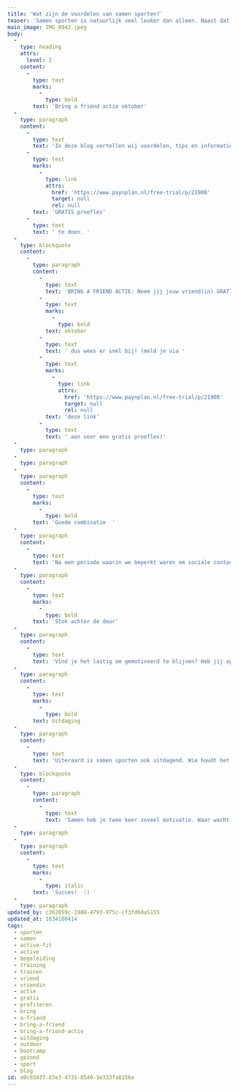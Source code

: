 ```yaml
---
title: 'Wat zijn de voordelen van samen sporten?'
teaser: 'Samen sporten is natuurlijk veel leuker dan alleen. Naast dat samen sporten motiveert zijn er meerdere voordelen om gezellig samen te gaan sporten. Na het lezen van deze blog weet jij,  waarom je samen met jouw vriend(in) moet profiteren van onze bring a friend oktober actie.'
main_image: IMG_0943.jpeg
body:
  -
    type: heading
    attrs:
      level: 2
    content:
      -
        type: text
        marks:
          -
            type: bold
        text: 'Bring a friend actie oktober'
  -
    type: paragraph
    content:
      -
        type: text
        text: 'In deze blog vertellen wij voordelen, tips en informatie om jou te motiveren tot samen sporten met jouw vriend(in). De hele maand oktober kun je bij ons profiteren van de Bring a friend actie. Lees snel verder en haal jouw vriend(in) over om een '
      -
        type: text
        marks:
          -
            type: link
            attrs:
              href: 'https://www.paynplan.nl/free-trial/p/21900'
              target: null
              rel: null
        text: 'GRATIS proefles'
      -
        type: text
        text: ' te doen. '
  -
    type: blockquote
    content:
      -
        type: paragraph
        content:
          -
            type: text
            text: 'BRING A FRIEND ACTIE: Neem jij jouw vriend(in) GRATIS mee naar één van onze groepslessen. neemt hij/zij een abonnement / strippenkaart? Dan krijg jij één GRATIS groeples! Nog meer redenen om jouw vriend(in) mee te nemen naar een training. Deze actie is alleen geldig in '
          -
            type: text
            marks:
              -
                type: bold
            text: oktober
          -
            type: text
            text: ' dus wees er snel bij! (meld je via '
          -
            type: text
            marks:
              -
                type: link
                attrs:
                  href: 'https://www.paynplan.nl/free-trial/p/21900'
                  target: null
                  rel: null
            text: 'deze link'
          -
            type: text
            text: ' aan voor een gratis proefles)'
  -
    type: paragraph
  -
    type: paragraph
  -
    type: paragraph
    content:
      -
        type: text
        marks:
          -
            type: bold
        text: 'Goede combinatie  '
  -
    type: paragraph
    content:
      -
        type: text
        text: 'Na een periode waarin we beperkt waren om sociale contacten op te zoeken en thuis te werken, mogen we eindelijk weer! We zijn weer druk aan het werk, volle agenda''s en hebben het ''normale'' drukke leven weer volop opgepakt. Vaak leidt dit er toe dat je weinig tijd hebt voor jezelf en om te sporten. Combineer daarom het sporten met je vrienden! #healthy&social. Zo ben je niet alleen gezond bezig, maar kun je ook lekker bijkletsen met je vriend(in)'
  -
    type: paragraph
    content:
      -
        type: text
        marks:
          -
            type: bold
        text: 'Stok achter de deur'
  -
    type: paragraph
    content:
      -
        type: text
        text: 'Vind je het lastig om gemotiveerd te blijven? Heb jij op dit moment een te drukke planning om te gaan sporten? Samen sporten is voor jou de oplossing, daarnaast heeft samen sporten veel voordelen! Je merkt al snel dat je een stok achter de deur hebt. Afzeggen is moeilijker als je iets samen doet ;) Hierdoor verzin je minder snel een smoes als je geen zin of tijd hebt om te gaan. Zo blijven jullie allebei fit en is het ook nog eens gezellig om samen te sporten. '
  -
    type: paragraph
    content:
      -
        type: text
        marks:
          -
            type: bold
        text: Uitdaging
  -
    type: paragraph
    content:
      -
        type: text
        text: 'Uiteraard is samen sporten ook uitdagend. Wie houdt het het langst vol? Door samen te sporten motiveer je elkaar. Stel samen een doel, meedoen aan wedstrijden zoals een run bijvoorbeeld. Doordat je een stok achter de deur hebt én competitie hebt, zal je merken dat het bereiken van doelen eenvoudiger gaat. '
  -
    type: blockquote
    content:
      -
        type: paragraph
        content:
          -
            type: text
            text: 'Samen heb je twee keer zoveel motivatie. Waar wacht je nog op? '
  -
    type: paragraph
  -
    type: paragraph
    content:
      -
        type: text
        marks:
          -
            type: italic
        text: 'Succes!  :) '
  -
    type: paragraph
updated_by: c362059c-1988-4793-975c-cf3fd60a5155
updated_at: 1634108414
tags:
  - sporten
  - samen
  - active-fit
  - active
  - begeleiding
  - training
  - trainen
  - vriend
  - vriendin
  - actie
  - gratis
  - profiteren
  - bring
  - a-friend
  - bring-a-friend
  - bring-a-friend-actie
  - uitdaging
  - outdoor
  - bootcamp
  - gezond
  - sport
  - blog
id: e0c03437-63e3-4731-8540-3e333fa8156e
---
```

